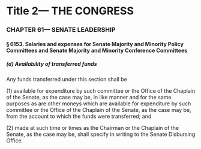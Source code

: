 
# Title 2— THE CONGRESS
### CHAPTER 61— SENATE LEADERSHIP
#### § 6153. Salaries and expenses for Senate Majority and Minority Policy Committees and Senate Majority and Minority Conference Committees
##### (d) Availability of transferred funds

Any funds transferred under this section shall be

(1) available for expenditure by such committee or the Office of the Chaplain of the Senate, as the case may be, in like manner and for the same purposes as are other moneys which are available for expenditure by such committee or the Office of the Chaplain of the Senate, as the case may be, from the account to which the funds were transferred; and

(2) made at such time or times as the Chairman or the Chaplain of the Senate, as the case may be, shall specify in writing to the Senate Disbursing Office.

